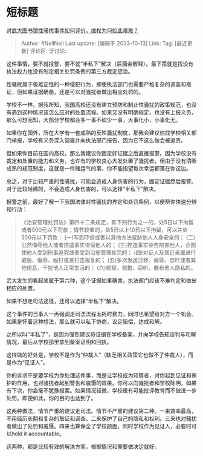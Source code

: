 # 短标题
[对武大图书馆性骚扰事件如何评价，维权为何如此艰难？](https://www.zhihu.com/question/625687555/answer/3247889024)

> Author: #NellNell
> Last update: [编辑于 2023-10-13]
> Link:
> Tag: [最近更新]
> 评论区:
> 泛讨论:

这件事情，要不就报警，要不就“半私下”解决（后面会解释）。最下策就是找没有执法权力也没有制定相关处罚条例的第三方裁定惩治。

性骚扰属于极难定性的一种侵犯行为，即使执法部门也需要严格复杂的调查和取证，但如果证据确凿，还是可以对骚扰者做出相应处罚的。

学校不一样。据我所知，我国高校还没有建立预防和制止性骚扰的政策规范，也没有遇到这种情况该怎么应对的处置流程。如果又没有明确规定，也没有上报义务，那么可想而知，大部分学校都会多一事不如少一事，大事化小，小事化无。

如果你在国外，所在大学有一套成熟的反性骚扰制度，那我会建议你找学校相关部门举报，学校有义务深入调查并向执法部门报告，因为它不这么做会被追责。

但如果你目前在国内高校，那么我建议你固定好证据之后直接报警。因为学校没有裁定和处置的能力和义务。也许有的学校良心大发处置了骚扰者，但由于没有清晰成熟的规范制度，这就是一件赌运气的事，你不能指望每次幸运都落在你这边。

总之，对于比较严重的性骚扰，可能会造成人身伤害的行为，固定证据然后报警。对于比较轻微的，不会造成人身伤害的，可以选择“半私下”解决。

报警之前，最好了解一下我国法律对性骚扰的界定和处罚条例，以便帮你快速分辨和行动：

> 《治安管理处罚法》第四十二条规定，有下列行为之一的，处5日以下拘留或者500元以下罚款；情节较重的，处5日以上10日以下拘留，可以并处500元以下罚款：
> (一)写恐吓信或者以其他方法威胁他人人身安全的；
> (二)公然侮辱他人或者捏造事实诽谤他人的；
> (三)捏造事实诬告陷害他人，企图使他人受到刑事追究或者受到治安管理处罚的；
> (四)对证人及其近亲属进行威胁、侮辱、殴打或者打击报复的；
> (五)多次发送淫秽、侮辱、恐吓或者其他信息，干扰他人正常生活的；
> (六)偷窥、偷拍、窃听、散布他人隐私的。

武大发生的看起来属于第六种，这个证据如果确凿，执法部门应该不难判定和做出相应的处置。

如果不想走司法途径，还可以选择“半私下”解决。

这个事件的当事人一再强调走司法流程太耗时费力，同时也希望给对方一个机会。如果是怀着这种想法，那么就可以私下协商，议定赔偿，达成和解。

之所以叫“半私了”，是因为强烈建议将证据在学校备案，并向学校告知谈判与和解情况，最后从学校那里拿到备案证明和回执。

这样做的好处是，学校不是作为“仲裁人”（缺乏相关政策它也做不了仲裁人），而是作为“见证人”。

你的诉求不是要学校为你处理这件事，而是让学校成为知情者，对你起到见证和保护的作用，也对骚扰者起到警告和震慑的效果。你可以向骚扰者和学校陈明，如果有下次，你会毫不犹豫报案。如果情况轻微，学校极有可能批评教育而不做进一步处罚。即便如此，你的目的也达到了。

这两种做法，情节严重的建议走司法。情节不严重的建议第二种。一来效率最高，不用经历长期和复杂的取证和调查。二来保护了自己的隐私和权利。三来也对骚扰者做出了处罚和威慑。四来也算保全了学校颜面，同时学校作为见证人，必要时可以hold it accountable。

这两种，都是比较有效的解决方案，根据情况和需要做决定就好。